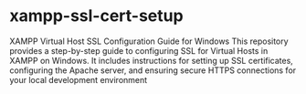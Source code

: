 # xampp-ssl-cert-setup
XAMPP Virtual Host SSL Configuration Guide for Windows  This repository provides a step-by-step guide to configuring SSL for Virtual Hosts in XAMPP on Windows. It includes instructions for setting up SSL certificates, configuring the Apache server, and ensuring secure HTTPS connections for your local development environment
